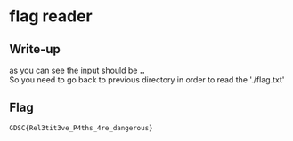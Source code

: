 # flag reader

## Write-up

as you can see the input should be **..**  
So you need to go back to previous directory in order to read the './flag.txt'  

## Flag

`GDSC{Rel3tit3ve_P4ths_4re_dangerous}`
